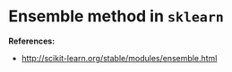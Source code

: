 # Ensemble method in `sklearn`

**References:**
- http://scikit-learn.org/stable/modules/ensemble.html 
